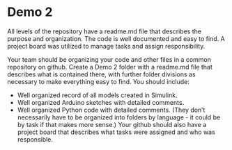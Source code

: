 # Demo 2

All levels of the repository have a readme.md file that describes the purpose and organization. The code is well documented and easy to find. A project board was utilized to manage tasks and assign responsibility.

Your team should be organizing your code and other files in a common repository on github. Create a Demo 2 folder with a readme.md file that describes what is contained there, with further folder divisions as necessary to make everything easy to find. You should include:
- Well organized record of all models created in Simulink.
- Well organized Arduino sketches with detailed comments.
- Well organized Python code with detailed comments.
(They don’t necessarily have to be organized into folders by language - it could be by task if that makes more sense.)
Your github should also have a project board that describes what tasks were assigned and who was responsible.

